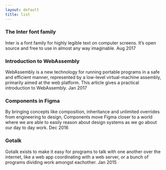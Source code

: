 ```yaml
---
layout: default
title: list
---
```


### The Inter font family

Inter is a font family for highly legible text on computer screens. It’s open source and free to use in almost any way imaginable. Aug 2017

### Introduction to WebAssembly

WebAssembly is a new technology for running portable programs in a safe and efficient manner, represented by a low-level virtual-machine assembly, primarily aimed at the web platform. This article gives a practical introduction to WebAssembly. Jan 2017

### Components in Figma

By bringing concepts like composition, inheritance and unlimited overrides from engineering to design, Components move Figma closer to a world where we are able to easily reason about design systems as we go about our day to day work. Dec 2016

### Gotalk

Gotalk exists to make it easy for programs to talk with one another over the internet, like a web app coordinating with a web server, or a bunch of programs dividing work amongst eachother. Jan 2015

